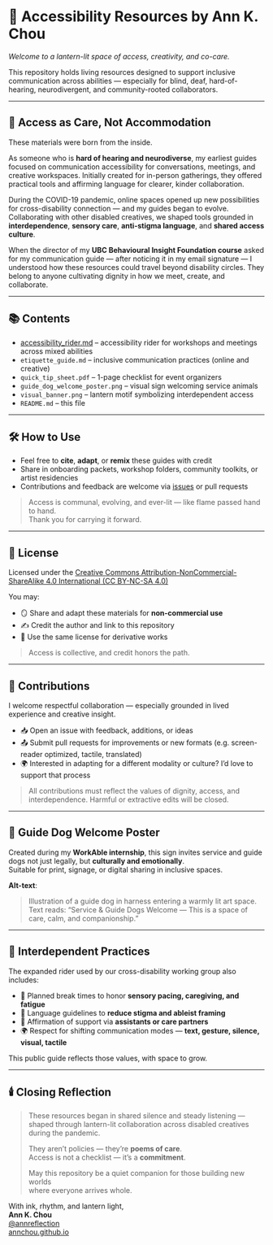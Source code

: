 # 📖 Accessibility Resources by Ann K. Chou  
*Welcome to a lantern-lit space of access, creativity, and co-care.*

This repository holds living resources designed to support inclusive communication across abilities — especially for blind, deaf, hard-of-hearing, neurodivergent, and community-rooted collaborators.

---

## 🌟 Access as Care, Not Accommodation

These materials were born from the inside.

As someone who is **hard of hearing and neurodiverse**, my earliest guides focused on communication accessibility for conversations, meetings, and creative workspaces. Initially created for in-person gatherings, they offered practical tools and affirming language for clearer, kinder collaboration.

During the COVID-19 pandemic, online spaces opened up new possibilities for cross-disability connection — and my guides began to evolve. Collaborating with other disabled creatives, we shaped tools grounded in **interdependence**, **sensory care**, **anti-stigma language**, and **shared access culture**.

When the director of my **UBC Behavioural Insight Foundation course** asked for my communication guide — after noticing it in my email signature — I understood how these resources could travel beyond disability circles. They belong to anyone cultivating dignity in how we meet, create, and collaborate.

---

## 📚 Contents

- [accessibility_rider.md](https://github.com/AnnChou/creative-access-guide/blob/main/accessibility_rider.md) – accessibility rider for workshops and meetings across mixed abilities  
- `etiquette_guide.md` – inclusive communication practices (online and creative)  
- `quick_tip_sheet.pdf` – 1-page checklist for event organizers  
- `guide_dog_welcome_poster.png` – visual sign welcoming service animals  
- `visual_banner.png` – lantern motif symbolizing interdependent access  
- `README.md` – this file

---

## 🛠️ How to Use

- Feel free to **cite**, **adapt**, or **remix** these guides with credit  
- Share in onboarding packets, workshop folders, community toolkits, or artist residencies  
- Contributions and feedback are welcome via [issues](https://github.com/AnnChou/creative-access-guide/issues) or pull requests

> Access is communal, evolving, and ever-lit — like flame passed hand to hand.  
> Thank you for carrying it forward.

---

## 📜 License

Licensed under the [Creative Commons Attribution-NonCommercial-ShareAlike 4.0 International (CC BY-NC-SA 4.0)](https://creativecommons.org/licenses/by-nc-sa/4.0/)

You may:

- 🪞 Share and adapt these materials for **non-commercial use**  
- ✍️ Credit the author and link to this repository  
- 🔁 Use the same license for derivative works

> Access is collective, and credit honors the path.

---

## 🤲 Contributions

I welcome respectful collaboration — especially grounded in lived experience and creative insight.

- 📥 Open an issue with feedback, additions, or ideas  
- 📤 Submit pull requests for improvements or new formats (e.g. screen-reader optimized, tactile, translated)  
- 🌍 Interested in adapting for a different modality or culture? I’d love to support that process

> All contributions must reflect the values of dignity, access, and interdependence. Harmful or extractive edits will be closed.

---

## 🦮 Guide Dog Welcome Poster

Created during my **WorkAble internship**, this sign invites service and guide dogs not just legally, but **culturally and emotionally**.  
Suitable for print, signage, or digital sharing in inclusive spaces.

**Alt-text**:  
> Illustration of a guide dog in harness entering a warmly lit art space. Text reads: “Service & Guide Dogs Welcome — This is a space of care, calm, and companionship.”

---

## 🌱 Interdependent Practices

The expanded rider used by our cross-disability working group also includes:

- 🍵 Planned break times to honor **sensory pacing, caregiving, and fatigue**  
- 🧘 Language guidelines to **reduce stigma and ableist framing**  
- 🤝 Affirmation of support via **assistants or care partners**  
- 🌍 Respect for shifting communication modes — **text, gesture, silence, visual, tactile**

This public guide reflects those values, with space to grow.

---

## 🕯️ Closing Reflection

> These resources began in shared silence and steady listening —  
> shaped through lantern-lit collaboration across disabled creatives during the pandemic.  
>  
> They aren’t policies — they’re **poems of care**.  
> Access is not a checklist — it’s a **commitment**.  
>  
> May this repository be a quiet companion for those building new worlds  
> where everyone arrives whole.

With ink, rhythm, and lantern light,  
**Ann K. Chou**  
[@annreflection](https://www.instagram.com/annreflection/)  
[annchou.github.io](https://annchou.github.io)


